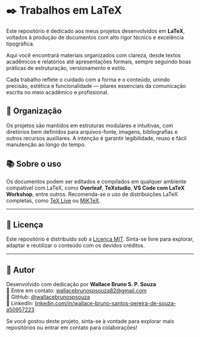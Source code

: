 # ✒️ Trabalhos em LaTeX

Este repositório é dedicado aos meus projetos desenvolvidos em **LaTeX**, voltados à produção de documentos com alto rigor técnico e excelência tipográfica.

Aqui você encontrará materiais organizados com clareza, desde textos acadêmicos e relatórios até apresentações formais, sempre seguindo boas práticas de estruturação, versionamento e estilo.

Cada trabalho reflete o cuidado com a forma e o conteúdo, unindo precisão, estética e funcionalidade — pilares essenciais da comunicação escrita no meio acadêmico e profissional.

## 🧩 Organização

Os projetos são mantidos em estruturas modulares e intuitivas, com diretórios bem definidos para arquivos-fonte, imagens, bibliografias e outros recursos auxiliares. A intenção é garantir legibilidade, reuso e fácil manutenção ao longo do tempo.

## 📚 Sobre o uso

Os documentos podem ser editados e compilados em qualquer ambiente compatível com LaTeX, como **Overleaf**, **TeXstudio**, **VS Code com LaTeX Workshop**, entre outros. Recomenda-se o uso de distribuições LaTeX completas, como [TeX Live](https://www.tug.org/texlive/) ou [MiKTeX](https://miktex.org/).

---

## 📄 Licença

Este repositório é distribuído sob a [Licença MIT](LICENSE). Sinta-se livre para explorar, adaptar e reutilizar o conteúdo com os devidos créditos.

---

## 👤 Autor

Desenvolvido com dedicação por **Wallace Bruno S. P. Souza**  
📧 Entre em contato: [wallacebrunospsouza82@gmail.com](https://mail.google.com/mail/?view=cm&to=wallacebrunospsouza82@gmail.com)  
🔗 GitHub: [@wallacebrunospsouza](https://github.com/wallacebrunospsouza)  
💼 LinkedIn: [linkedin.com/in/wallace-bruno-santos-pereira-de-souza-a50957223](https://www.linkedin.com/in/wallace-bruno-santos-pereira-de-souza-a50957223)

Se você gostou deste projeto, sinta-se à vontade para explorar mais repositórios ou entrar em contato para colaborações!



